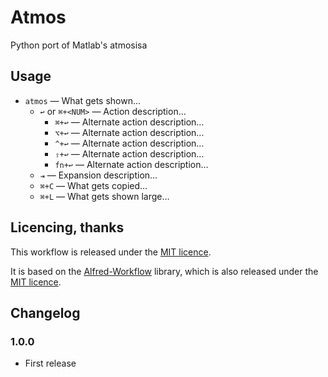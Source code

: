 # Atmos #

Python port of Matlab's atmosisa


## Usage ##

- `atmos` — What gets shown…
    - `↩` or `⌘+<NUM>` — Action description…
        - `⌘+↩` — Alternate action description…
        - `⌥+↩` — Alternate action description…
        - `^+↩` — Alternate action description…
        - `⇧+↩` — Alternate action description…
        - `fn+↩` — Alternate action description…
    - `⇥` — Expansion description…
    - `⌘+C` — What gets copied…
    - `⌘+L` — What gets shown large…


## Licencing, thanks ##

This workflow is released under the [MIT licence][mit].

It is based on the [Alfred-Workflow][aw] library, which is also released under the [MIT licence][mit].


## Changelog ##

### 1.0.0 ###

- First release


[mit]: ./src/LICENCE.txt
[aw]: http://www.deanishe.net/alfred-workflow/